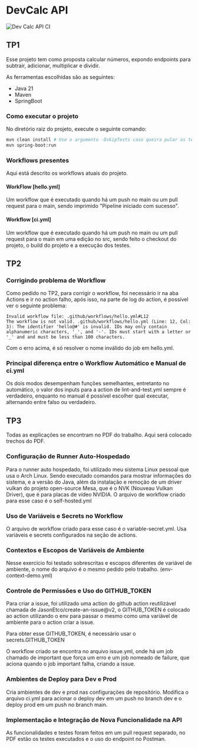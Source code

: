 # DevCalc API
![Dev Calc API CI](https://github.com/leonardo-tx/devcalc-api/actions/workflows/ci.yml/badge.svg)

## TP1

Esse projeto tem como proposta calcular números, expondo endpoints para
subtrair, adicionar, multiplicar e dividir.

As ferramentas escolhidas são as seguintes:
- Java 21
- Maven
- SpringBoot

### Como executar o projeto
No diretório raiz do projeto, execute o seguinte comando:
```bash
mvn clean install # Use o argumento -DskipTests caso queira pular os testes
mvn spring-boot:run
```

### Workflows presentes
Aqui está descrito os workflows atuais do projeto.

#### WorkFlow [hello.yml]
Um workflow que é executado quando há um push no main ou
um pull request para o main, sendo imprimido
"Pipeline iniciado com sucesso".

#### Workflow [ci.yml]
Um workflow que é executado quando há um push no main ou
um pull request para o main em uma edição no src, sendo feito
o checkout do projeto, o build do projeto e a execução dos testes.

## TP2

### Corrigindo problema de Workflow
Como pedido no TP2, para corrigir o workflow, foi necessário ir na
aba Actions e ir no action falho, após isso, na parte de log do
action, é possível ver o seguinte problema:
```
Invalid workflow file: .github/workflows/hello.yml#L12
The workflow is not valid. .github/workflows/hello.yml (Line: 12, Col: 3): The identifier 'hello@#' is invalid. IDs may only contain alphanumeric characters, '_', and '-'. IDs must start with a letter or '_' and and must be less than 100 characters.
```
Com o erro acima, é só resolver o nome inválido do job em hello.yml.

### Principal diferença entre o Workflow Automático e Manual de ci.yml
Os dois modos desempenham funções semelhantes, entretanto no automático, 
o valor dos inputs para a action de lint-and-test.yml sempre é verdadeiro,
enquanto no manual é possível escolher qual executar, alternando entre falso
ou verdadeiro.

## TP3
Todas as explicações se encontram no PDF do trabalho. Aqui será colocado trechos do PDF.

### Configuração de Runner Auto-Hospedado
Para o runner auto hospedado, foi utilizado meu sistema Linux pessoal que usa o Arch
Linux. Sendo executado comandos para mostrar informações do sistema, e a versão do
Java, além da instalação e remoção de um driver vulkan do projeto open-source Mesa,
que é o NVK (Nouveau Vulkan Driver), que é para placas de vídeo NVIDIA.
O arquivo de workflow criado para esse caso é o self-hosted.yml

### Uso de Variáveis e Secrets no Workflow
O arquivo de workflow criado para esse caso é o variable-secret.yml. Usa variáveis e secrets
configurados na seção de actions.

### Contextos e Escopos de Variáveis de Ambiente
Nesse exercício foi testado sobrescritas e escopos diferentes de variável de ambiente, o
nome do arquivo é o mesmo pedido pelo trabalho. (env-context-demo.yml)

### Controle de Permissões e Uso do GITHUB_TOKEN
Para criar a issue, foi utilizado uma action do github action reutilizável chamada de
JasonEtco/create-an-issue@v2, o GITHUB_TOKEN é colocado ao action utilizando o env
para passar o mesmo como uma variável de ambiente para o action criar a issue.

Para obter esse GITHUB_TOKEN, é necessário usar o secrets.GITHUB_TOKEN

O workflow criado se encontra no arquivo issue.yml, onde há um job chamado de
important que força um erro e um job nomeado de failure, que aciona quando o job
important falha, criando a issue.

### Ambientes de Deploy para Dev e Prod
Cria ambientes de dev e prod nas configurações de repositório. Modifica o arquivo ci.yml
para acionar o deploy dev em um push no branch dev e o deploy prod em um push no branch main.

### Implementação e Integração de Nova Funcionalidade na API
As funcionalidades e testes foram feitos em um pull request separado, no PDF estão os
testes executados e o uso do endpoint no Postman.
